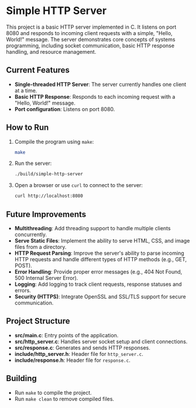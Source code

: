 # Simple HTTP Server

This project is a basic HTTP server implemented in C. It listens on port 8080 and responds to incoming client requests with a simple, "Hello, World!" message. The server demonstrates core concepts of systems programming, including socket communication, basic HTTP response handling, and resource management.

## Current Features

- **Single-threaded HTTP Server**: The server currently handles one client at a time.
- **Basic HTTP Response**: Responds to each incoming request with a "Hello, World!" message.
- **Port configuration**: Listens on port 8080.

## How to Run

1. Compile the program using `make`:

   ```bash
   make
   ```

2. Run the server:

   ```bash
   ./build/simple-http-server
   ```

3. Open a browser or use `curl` to connect to the server:
   ```bash
   curl http://localhost:8080
   ```

## Future Improvements

- **Multithreading**: Add threading support to handle multiple clients concurrently.
- **Serve Static Files**: Implement the ability to serve HTML, CSS, and image files from a directory.
- **HTTP Request Parsing**: Improve the server's ability to parse incoming HTTP requests and handle different types of HTTP methods (e.g., GET, POST).
- **Error Handling**: Provide proper error messages (e.g., 404 Not Found, 500 Internal Server Error).
- **Logging**: Add logging to track client requests, response statuses and errors.
- **Security (HTTPS)**: Integrate OpenSSL and SSL/TLS support for secure communication.

## Project Structure

- **src/main.c**: Entry points of the application.
- **src/http_server.c**: Handles server socket setup and client connections.
- **src/response.c**: Generates and sends HTTP responses.
- **include/http_server.h**: Header file for `http_server.c`.
- **include/response.h**: Header file for `response.c`.

## Building

- Run `make` to compile the project.
- Run `make clean` to remove compiled files.
